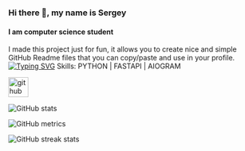 ### Hi there 👋, my name is Sergey
#### I am computer science student
I made this project just for fun, it allows you to create nice and simple GitHub Readme files that you can copy/paste and use in your profile.
[![Typing SVG](https://readme-typing-svg.herokuapp.com?color=%2336BCF7&lines=Computer+science+student)](https://git.io/typing-svg)
Skills: PYTHON | FASTAPI | AIOGRAM 



[<img src='https://cdn.jsdelivr.net/npm/simple-icons@3.0.1/icons/github.svg' alt='github' height='40'>](https://github.com/basautomaticaly)  

![GitHub stats](https://github-readme-stats.vercel.app/api?username=basautomaticaly&show_icons=true&count_private=true)  

![GitHub metrics](https://metrics.lecoq.io/basautomaticaly)  

![GitHub streak stats](https://streak-stats.demolab.com/?user=basautomaticaly)  



<!--
**basautomaticaly/basautomaticaly** is a ✨ _special_ ✨ repository because its `README.md` (this file) appears on your GitHub profile.

Here are some ideas to get you started:

- 🔭 I’m currently working on ...
- 🌱 I’m currently learning ...
- 👯 I’m looking to collaborate on ...
- 🤔 I’m looking for help with ...
- 💬 Ask me about ...
- 📫 How to reach me: ...
- 😄 Pronouns: ...
- ⚡ Fun fact: ...
-->
